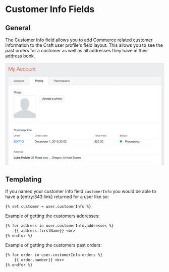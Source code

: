 # Customer Info Fields

## General

The Customer Info field allows you to add Commerce related customer information to the Craft user profile's field layout. This allows you to see the past orders for a customer as well as all addresses they have in their address book.

<img src="assets/customer-info-field.png" width="600" alt="Product Field Modal.">

## Templating

If you named your customer info field `customerInfo` you would be able to have a {entry:343:link} returned for a user like so:

```twig
{% set customer = user.customerInfo %}
```

Example of getting the customers addresses:

```twig
{% for address in user.customerInfo.addresses %}
    {{ address.firstName}} <br>
{% endfor %}
```

Example of getting the customers past orders:

```twig
{% for order in user.customerInfo.orders %}
    {{ order.number}} <br>
{% endfor %}
```

